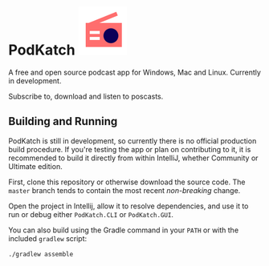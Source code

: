 # PodKatch ![PodKatch Icon](./assets/icon/icon.svg)

 A free and open source podcast app for Windows, Mac and Linux. Currently in development.
 
 Subscribe to, download and listen to poscasts.

## Building and Running

PodKatch is still in development, so currently there is no official production build procedure. If you're testing the app or plan on contributing to it, it is recommended to build it directly from within IntelliJ, whether Community or Ultimate edition.

First, clone this repository or otherwise download the source code. The `master` branch tends to contain the most recent *non-breaking* change.

Open the project in Intellij, allow it to resolve dependencies, and use it to run or debug either `PodKatch.CLI` or `PodKatch.GUI`.

You can also build using the Gradle command in your `PATH` or with the included `gradlew` script:

```bash
./gradlew assemble
```


